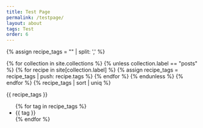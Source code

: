 ```yaml
---
title: Test Page
permalink: /testpage/
layout: about
tags: Test
order: 6
---
```


{% assign recipe_tags = "" | split: ',' %}

{% for collection in site.collections %}
  {% unless collection.label == "posts" %}
      {% for recipe in site[collection.label] %}
        {% assign recipe_tags = recipe_tags | push: recipe.tags %}
      {% endfor %}
  {% endunless %}
{% endfor %}
{% recipe_tags | sort | uniq %}

<p>{{ recipe_tags }}</p>

<ul>
{% for tag in recipe_tags %}
<li>{{ tag }}</li>
{% endfor %}
</ul>